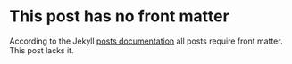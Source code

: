 # This post has no front matter

According to the Jekyll [posts documentation](https://jekyllrb.com/docs/posts/)
all posts require front matter. This post lacks it.
